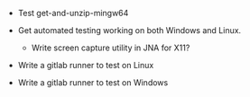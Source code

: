 * Test get-and-unzip-mingw64

* Get automated testing working on both Windows and Linux.
  * Write screen capture utility in JNA for X11?

* Write a gitlab runner to test on Linux

* Write a gitlab runner to test on Windows


